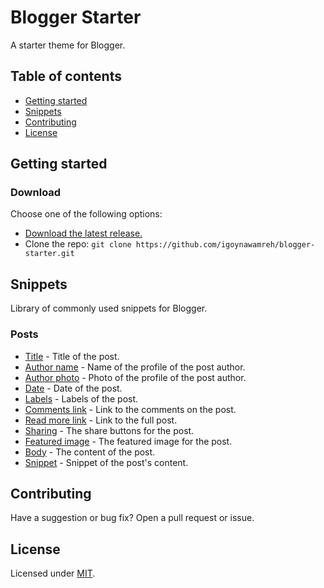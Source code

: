 # Blogger Starter

A starter theme for Blogger.


## Table of contents

- [Getting started](#getting-started)
- [Snippets](#snippets)
- [Contributing](#contributing)
- [License](#license)


## Getting started

### Download

Choose one of the following options:

- [Download the latest release.](#)
- Clone the repo: `git clone https://github.com/igoynawamreh/blogger-starter.git`


## Snippets

Library of commonly used snippets for Blogger.

### Posts

- [Title](snippets/post-title.md) - Title of the post.
- [Author name](snippets/post-author-name.md) - Name of the profile of the post author.
- [Author photo](snippets/post-author-photo.md) - Photo of the profile of the post author.
- [Date](snippets/post-date.md) - Date of the post.
- [Labels](snippets/post-labels.md) - Labels of the post.
- [Comments link](snippets/post-comments-link.md) - Link to the comments on the post.
- [Read more link](snippets/post-read-more-link.md) - Link to the full post.
- [Sharing](snippets/post-sharing.md) - The share buttons for the post.
- [Featured image](snippets/post-featured-image.md) - The featured image for the post.
- [Body](snippets/post-body.md) - The content of the post.
- [Snippet](snippets/post-snippet.md) - Snippet of the post's content.


## Contributing

Have a suggestion or bug fix? Open a pull request or issue.


## License

Licensed under [MIT](LICENSE).
